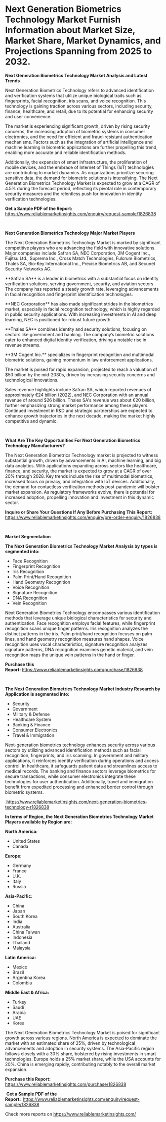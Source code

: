 <p><h1>Next Generation Biometrics Technology Market Furnish Information about Market Size, Market Share, Market Dynamics, and Projections Spanning from 2025 to 2032.</h1></p><p><strong>Next Generation Biometrics Technology Market Analysis and Latest Trends</strong></p>
<p><p>Next Generation Biometrics Technology refers to advanced identification and verification systems that utilize unique biological traits such as fingerprints, facial recognition, iris scans, and voice recognition. This technology is gaining traction across various sectors, including security, finance, healthcare, and retail, due to its potential for enhancing security and user convenience.</p><p>The market is experiencing significant growth, driven by rising security concerns, the increasing adoption of biometric systems in consumer electronics, and the need for efficient and fraud-resistant authentication mechanisms. Factors such as the integration of artificial intelligence and machine learning in biometric applications are further propelling this trend, enabling more accurate and reliable identification methods.</p><p>Additionally, the expansion of smart infrastructure, the proliferation of mobile devices, and the embrace of Internet of Things (IoT) technologies are contributing to market dynamics. As organizations prioritize securing sensitive data, the demand for biometric solutions is intensifying. The Next Generation Biometrics Technology Market is expected to grow at a CAGR of 4.5% during the forecast period, reflecting its pivotal role in contemporary security measures and the relentless push for innovation in identity verification technologies.</p></p>
<p><strong>Get a Sample PDF of the Report:&nbsp;</strong> <a href="https://www.reliablemarketinsights.com/enquiry/request-sample/1826838?utm_campaign=3295&utm_medium=2&utm_source=Github&utm_content=ia&utm_term=11032025&utm_id=next-generation-biometrics-technology">https://www.reliablemarketinsights.com/enquiry/request-sample/1826838</a></p>
<p>&nbsp;</p>
<p><strong>Next Generation Biometrics Technology Major Market Players</strong></p>
<p><p>The Next Generation Biometrics Technology Market is marked by significant competitive players who are advancing the field with innovative solutions. Major companies include Safran SA, NEC Corporation, 3M Cogent Inc., Fujitsu Ltd., Suprema Inc., Cross Match Technologies, Fulcrum Biometrics, Thales SA, Bio-Key International Inc., Precise Biometrics AB, and Secunet Security Networks AG.</p><p>**Safran SA** is a leader in biometrics with a substantial focus on identity verification solutions, serving government, security, and aviation sectors. The company has reported a steady growth rate, leveraging advancements in facial recognition and fingerprint identification technologies. </p><p>**NEC Corporation** has also made significant strides in the biometrics market, especially in facial recognition technology, which is highly regarded in public security applications. With increasing investments in AI and deep learning, NEC is positioned for robust future growth.</p><p>**Thales SA** combines identity and security solutions, focusing on sectors like government and banking. The company’s biometric solutions cater to enhanced digital identity verification, driving a notable rise in revenue streams.</p><p>**3M Cogent Inc.** specializes in fingerprint recognition and multimodal biometric solutions, gaining momentum in law enforcement applications. </p><p>The market is poised for rapid expansion, projected to reach a valuation of $50 billion by the mid-2030s, driven by increasing security concerns and technological innovations. </p><p>Sales revenue highlights include Safran SA, which reported revenues of approximately €24 billion (2022), and NEC Corporation with an annual revenue of around $26 billion. Thales SA's revenue was about €20 billion, further emphasizing strong market performance among these players. Continued investment in R&D and strategic partnerships are expected to enhance growth trajectories in the next decade, making the market highly competitive and dynamic.</p></p>
<p>&nbsp;</p>
<p><strong>What Are The Key Opportunities For Next Generation Biometrics Technology Manufacturers?</strong></p>
<p><p>The Next Generation Biometrics Technology market is projected to witness substantial growth, driven by advancements in AI, machine learning, and big data analytics. With applications expanding across sectors like healthcare, finance, and security, the market is expected to grow at a CAGR of over 20% through 2028. Key trends include the rise of multimodal biometrics, increased focus on privacy, and integration with IoT devices. Additionally, the demand for contactless verification methods post-pandemic will bolster market expansion. As regulatory frameworks evolve, there is potential for increased adoption, propelling innovation and investment in this dynamic sector.</p></p>
<p><strong>Inquire or Share Your Questions If Any Before Purchasing This Report:</strong> <a href="https://www.reliablemarketinsights.com/enquiry/pre-order-enquiry/1826838?utm_campaign=3295&utm_medium=2&utm_source=Github&utm_content=ia&utm_term=11032025&utm_id=next-generation-biometrics-technology">https://www.reliablemarketinsights.com/enquiry/pre-order-enquiry/1826838</a></p>
<p>&nbsp;</p>
<p><strong>Market Segmentation</strong></p>
<p><strong>The Next Generation Biometrics Technology Market Analysis by types is segmented into:</strong></p>
<p><ul><li>Face Recognition</li><li>Fingerprint Recognition</li><li>Iris Recognition</li><li>Palm Print/Hand Recognition</li><li>Hand Geometry Recognition</li><li>Voice Recognition</li><li>Signature Recognition</li><li>DNA Recognition</li><li>Vein Recognition</li></ul></p>
<p><p>Next Generation Biometrics Technology encompasses various identification methods that leverage unique biological characteristics for security and authentication. Face recognition employs facial features, while fingerprint recognition scans unique finger patterns. Iris recognition analyzes the distinct patterns in the iris. Palm print/hand recognition focuses on palm lines, and hand geometry recognition measures hand shapes. Voice recognition uses vocal characteristics, signature recognition analyzes signature patterns, DNA recognition examines genetic material, and vein recognition maps the unique vein patterns in the hand or finger.</p></p>
<p><strong>Purchase this Report:&nbsp;</strong><a href="https://www.reliablemarketinsights.com/purchase/1826838?utm_campaign=3295&utm_medium=2&utm_source=Github&utm_content=ia&utm_term=11032025&utm_id=next-generation-biometrics-technology">https://www.reliablemarketinsights.com/purchase/1826838</a></p>
<p>&nbsp;</p>
<p><strong>The Next Generation Biometrics Technology Market Industry Research by Application is segmented into:</strong></p>
<p><ul><li>Security</li><li>Government</li><li>Military & Defense</li><li>Healthcare System</li><li>Banking & Finance</li><li>Consumer Electronics</li><li>Travel & Immigration</li></ul></p>
<p><p>Next-generation biometrics technology enhances security across various sectors by utilizing advanced identification methods such as facial recognition, fingerprints, and iris scanning. In government and military applications, it reinforces identity verification during operations and access control. In healthcare, it safeguards patient data and streamlines access to medical records. The banking and finance sectors leverage biometrics for secure transactions, while consumer electronics integrate these technologies for user authentication. Additionally, travel and immigration benefit from expedited processing and enhanced border control through biometric systems.</p></p>
<p><a href="https://www.reliablemarketinsights.com/next-generation-biometrics-technology-r1826838?utm_campaign=3295&utm_medium=2&utm_source=Github&utm_content=ia&utm_term=11032025&utm_id=next-generation-biometrics-technology">&nbsp;https://www.reliablemarketinsights.com/next-generation-biometrics-technology-r1826838</a></p>
<p><strong>In terms of Region, the Next Generation Biometrics Technology Market Players available by Region are:</strong></p>
<p>
    <p> <strong> North America: </strong>
        <ul>
            <li>United States</li>
            <li>Canada</li>
        </ul>
        </p> 
    <p> <strong> Europe: </strong>
        <ul>
            <li>Germany</li>
            <li>France</li>
            <li>U.K.</li>
            <li>Italy</li>
            <li>Russia</li>
        </ul>
        </p> 
    <p> <strong> Asia-Pacific: </strong>
        <ul>
            <li>China</li>
            <li>Japan</li>
            <li>South Korea</li>
            <li>India</li>
            <li>Australia</li>
            <li>China Taiwan</li>
            <li>Indonesia</li>
            <li>Thailand</li>
            <li>Malaysia</li>
        </ul>
        </p> 
    <p> <strong> Latin America: </strong>
        <ul>
            <li>Mexico</li>
            <li>Brazil</li>
            <li>Argentina Korea</li>
            <li>Colombia</li>
        </ul>
        </p> 
    <p> <strong> Middle East & Africa: </strong>
        <ul>
            <li>Turkey</li>
            <li>Saudi</li>
            <li>Arabia</li>
            <li>UAE</li>
            <li>Korea</li>
        </ul>
    </p>
    </p>
<p><p>The Next Generation Biometrics Technology Market is poised for significant growth across various regions. North America is expected to dominate the market with an estimated share of 35%, driven by technological advancements and adoption in security systems. The Asia-Pacific region follows closely with a 30% share, bolstered by rising investments in smart technologies. Europe holds a 25% market share, while the USA accounts for 20%. China is emerging rapidly, contributing notably to the overall market expansion.</p></p>
<p><strong>Purchase this Report: </strong><a href="https://www.reliablemarketinsights.com/purchase/1826838?utm_campaign=3295&utm_medium=2&utm_source=Github&utm_content=ia&utm_term=11032025&utm_id=next-generation-biometrics-technology">https://www.reliablemarketinsights.com/purchase/1826838</a></p>
<p>&nbsp;<strong>Get a Sample PDF of the Report:&nbsp;&nbsp;</strong><a href="https://www.reliablemarketinsights.com/enquiry/request-sample/1826838?utm_campaign=3295&utm_medium=2&utm_source=Github&utm_content=ia&utm_term=11032025&utm_id=next-generation-biometrics-technology">https://www.reliablemarketinsights.com/enquiry/request-sample/1826838</a></p>
<p><strong></strong></p>
<p>Check more reports on <a href="https://www.reliablemarketinsights.com/?utm_campaign=3295&utm_medium=2&utm_source=Github&utm_content=ia&utm_term=11032025&utm_id=next-generation-biometrics-technology">https://www.reliablemarketinsights.com/</a></p>